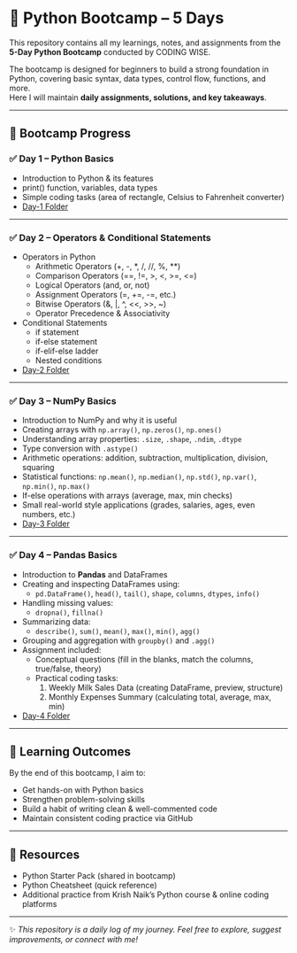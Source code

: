 # 🐍 Python Bootcamp – 5 Days

This repository contains all my learnings, notes, and assignments from the **5-Day Python Bootcamp** conducted by CODING WISE.

The bootcamp is designed for beginners to build a strong foundation in Python, covering basic syntax, data types, control flow, functions, and more.  
Here I will maintain **daily assignments, solutions, and key takeaways**.

---

## 📅 Bootcamp Progress

### ✅ Day 1 – Python Basics
- Introduction to Python & its features
- print() function, variables, data types
- Simple coding tasks (area of rectangle, Celsius to Fahrenheit converter)
- [Day-1 Folder](Day-1)


---

### ✅ Day 2 – Operators & Conditional Statements
- Operators in Python
  - Arithmetic Operators (+, -, *, /, //, %, **)
  - Comparison Operators (==, !=, >, <, >=, <=)
  - Logical Operators (and, or, not)
  - Assignment Operators (=, +=, -=, etc.)
  - Bitwise Operators (&, |, ^, <<, >>, ~)
  - Operator Precedence & Associativity
- Conditional Statements
  - if statement
  - if-else statement
  - if-elif-else ladder
  - Nested conditions
- [Day-2 Folder](Day-2)

---

### ✅ Day 3 – NumPy Basics
- Introduction to NumPy and why it is useful
- Creating arrays with `np.array()`, `np.zeros()`, `np.ones()`
- Understanding array properties: `.size`, `.shape`, `.ndim`, `.dtype`
- Type conversion with `.astype()`
- Arithmetic operations: addition, subtraction, multiplication, division, squaring
- Statistical functions: `np.mean()`, `np.median()`, `np.std()`, `np.var()`, `np.min()`, `np.max()`
- If-else operations with arrays (average, max, min checks)
- Small real-world style applications (grades, salaries, ages, even numbers, etc.)
- [Day-3 Folder](Day-3)

---

### ✅ Day 4 – Pandas Basics
- Introduction to **Pandas** and DataFrames
- Creating and inspecting DataFrames using:
  - `pd.DataFrame()`, `head()`, `tail()`, `shape`, `columns`, `dtypes`, `info()`
- Handling missing values:
  - `dropna()`, `fillna()`
- Summarizing data:
  - `describe()`, `sum()`, `mean()`, `max()`, `min()`, `agg()`
- Grouping and aggregation with `groupby()` and `.agg()`
- Assignment included:
  - Conceptual questions (fill in the blanks, match the columns, true/false, theory)
  - Practical coding tasks:
    1. Weekly Milk Sales Data (creating DataFrame, preview, structure)  
    2. Monthly Expenses Summary (calculating total, average, max, min)
- [Day-4 Folder](Day-4)

---

## 🚀 Learning Outcomes
By the end of this bootcamp, I aim to:
- Get hands-on with Python basics
- Strengthen problem-solving skills
- Build a habit of writing clean & well-commented code
- Maintain consistent coding practice via GitHub

---

## 📖 Resources
- Python Starter Pack (shared in bootcamp)  
- Python Cheatsheet (quick reference)  
- Additional practice from Krish Naik’s Python course & online coding platforms  

---

✨ *This repository is a daily log of my journey. Feel free to explore, suggest improvements, or connect with me!*  

